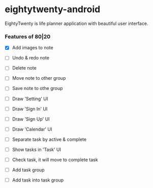 # eightytwenty-android

EightyTwenty is life planner application with beautiful user interface. 


### Features of 80|20

- [x] Add images to note
- [ ] Undo & redo note
- [ ] Delete note
- [ ] Move note to other group
- [ ] Save note to othe group
- [ ] Draw 'Setting' UI
- [ ] Draw 'Sign In' UI
- [ ] Draw 'Sign Up' UI
- [ ] Draw 'Calendar' UI
- [ ] Separate task by active & complete
- [ ] Show tasks in 'Task' UI
- [ ] Check task, it will move to complete task
- [ ] Add task group
- [ ] Add task into task group

